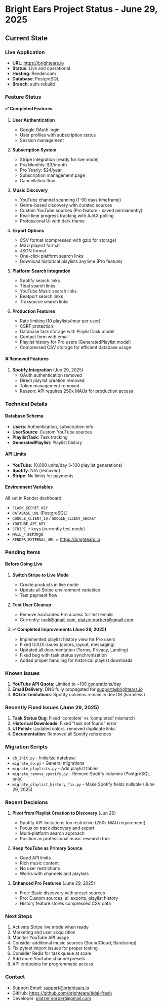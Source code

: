 # Bright Ears Project Status - June 29, 2025

## Current State

### Live Application
- **URL**: https://brightears.io
- **Status**: Live and operational
- **Hosting**: Render.com
- **Database**: PostgreSQL
- **Branch**: auth-rebuild

### Feature Status

#### ✅ Completed Features
1. **User Authentication**
   - Google OAuth login
   - User profiles with subscription status
   - Session management

2. **Subscription System**
   - Stripe integration (ready for live mode)
   - Pro Monthly: $3/month
   - Pro Yearly: $24/year
   - Subscription management page
   - Cancellation flow

3. **Music Discovery**
   - YouTube channel scanning (1-90 days timeframe)
   - Genre-based discovery with curated sources
   - Custom YouTube sources (Pro feature - saved permanently)
   - Real-time progress tracking with AJAX polling
   - Professional UI with dark theme

4. **Export Options**
   - CSV format (compressed with gzip for storage)
   - M3U playlist format  
   - JSON format
   - One-click platform search links
   - Download historical playlists anytime (Pro feature)

5. **Platform Search Integration**
   - Spotify search links
   - Tidal search links
   - YouTube Music search links
   - Beatport search links
   - Traxsource search links

6. **Production Features**
   - Rate limiting (10 playlists/hour per user)
   - CSRF protection
   - Database task storage with PlaylistTask model
   - Contact form with email
   - Playlist history for Pro users (GeneratedPlaylist model)
   - Compressed CSV storage for efficient database usage

#### ❌ Removed Features
1. **Spotify Integration** (Jun 29, 2025)
   - OAuth authentication removed
   - Direct playlist creation removed  
   - Token management removed
   - Reason: API requires 250k MAUs for production access

### Technical Details

#### Database Schema
- **Users**: Authentication, subscription info
- **UserSource**: Custom YouTube sources
- **PlaylistTask**: Task tracking
- **GeneratedPlaylist**: Playlist history

#### API Limits
- **YouTube**: 10,000 units/day (~100 playlist generations)
- **Spotify**: N/A (removed)
- **Stripe**: No limits for payments

#### Environment Variables
All set in Render dashboard:
- `FLASK_SECRET_KEY`
- `DATABASE_URL` (PostgreSQL)
- `GOOGLE_CLIENT_ID` / `GOOGLE_CLIENT_SECRET`
- `YOUTUBE_API_KEY`
- `STRIPE_*` keys (currently test mode)
- `MAIL_*` settings
- `RENDER_EXTERNAL_URL` = https://brightears.io

### Pending Items

#### Before Going Live
1. **Switch Stripe to Live Mode**
   - Create products in live mode
   - Update all Stripe environment variables
   - Test payment flow

2. **Test User Cleanup**
   - Remove hardcoded Pro access for test emails
   - Currently: norli@gmail.com, platzer.norbert@gmail.com

3. **✅ Completed Improvements (June 29, 2025)**
   - Implemented playlist history view for Pro users
   - Fixed UI/UX issues (colors, layout, messaging)
   - Updated all documentation (Terms, Privacy, Landing)
   - Fixed bug with task status synchronization
   - Added proper handling for historical playlist downloads

### Known Issues
1. **YouTube API Quota**: Limited to ~100 generations/day
2. **Email Delivery**: DNS fully propagated for support@brightears.io
3. **SQLite Limitations**: Spotify columns remain in dev DB (harmless)

### Recently Fixed Issues (June 29, 2025)
1. **Task Status Bug**: Fixed 'complete' vs 'completed' mismatch
2. **Historical Downloads**: Fixed "task not found" error
3. **UI Polish**: Updated colors, removed duplicate links
4. **Documentation**: Removed all Spotify references

### Migration Scripts  
- `db_init.py` - Initialize database
- `migrate_db.py` - General migrations
- `migrate_playlists.py` - Add playlist tables
- `migrate_remove_spotify.py` - Remove Spotify columns (PostgreSQL only)
- `migrate_playlist_history_fix.py` - Make Spotify fields nullable (June 29, 2025)

### Recent Decisions
1. **Pivot from Playlist Creation to Discovery** (Jun 29)
   - Spotify API limitations too restrictive (250k MAU requirement)
   - Focus on track discovery and export
   - Multi-platform search approach
   - Position as professional music research tool

2. **Keep YouTube as Primary Source**
   - Good API limits
   - Rich music content  
   - No user restrictions
   - Works with channels and playlists

3. **Enhanced Pro Features** (June 29, 2025)
   - Free: Basic discovery with preset sources
   - Pro: Custom sources, all exports, playlist history
   - History feature stores compressed CSV data

### Next Steps
1. Activate Stripe live mode when ready
2. Marketing and user acquisition
3. Monitor YouTube API usage
4. Consider additional music sources (SoundCloud, Bandcamp)
5. Fix pytest import issues for proper testing
6. Consider Redis for task queue at scale
7. Add more YouTube channel presets
8. API endpoints for programmatic access

### Contact
- Support Email: support@brightears.io
- GitHub: https://github.com/brightears/tidal-fresh
- Developer: platzer.norbert@gmail.com
